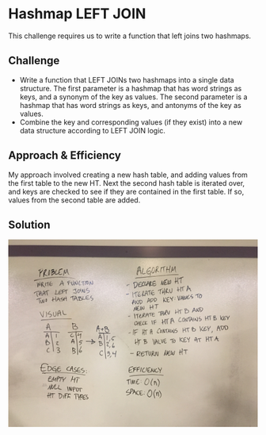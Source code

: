 # Hashmap LEFT JOIN
This challenge requires us to write a function that left joins two hashmaps.

## Challenge
- Write a function that LEFT JOINs two hashmaps into a single data structure.
The first parameter is a hashmap that has word strings as keys, and a synonym of the key as values.
The second parameter is a hashmap that has word strings as keys, and antonyms of the key as values.
- Combine the key and corresponding values (if they exist) into a new data structure according to LEFT JOIN logic.

## Approach & Efficiency
My approach involved creating a new hash table, and adding values from the first table to the new HT. Next the second hash table is iterated over, and keys are checked to see if they are contained in the first table. If so, values from the second table are added.

## Solution
![alt](https://github.com/cory0s/data-structures-and-algorithms/blob/left_join/assets/left-join.JPG)
